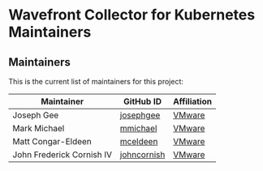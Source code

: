 # Wavefront Collector for Kubernetes Maintainers

## Maintainers

This is the current list of maintainers for this project:

| Maintainer | GitHub ID | Affiliation |
| --------------- | --------- | ----------- |
| Joseph Gee                | [josephgee](https://github.com/josephgee) | [VMware](https://www.github.com/vmware/) |
| Mark Michael              | [mmichael](https://github.com/mmichael) | [VMware](https://www.github.com/vmware/) |
| Matt Congar-Eldeen        | [mceldeen](https://github.com/mceldeen) | [VMware](https://www.github.com/vmware/) |
| John Frederick Cornish IV | [johncornish](https://github.com/johncornish) | [VMware](https://www.github.com/vmware/) |
